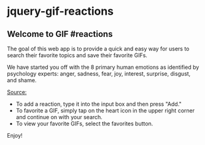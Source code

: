 # jquery-gif-reactions


## Welcome to GIF #reactions

The goal of this web app is to provide a quick and easy way for users to search their favorite topics and save their favorite GIFs.

We have started you off with the 8 primary human emotions as identified by psychology experts: anger, sadness, fear, joy, interest, surprise, disgust, and shame.

[Source:](https://www.jmu.edu/counselingctr/files/About%20Emotions.pdf)

* To add a reaction, type it into the input box and then press "Add."
* To favorite a GIF, simply tap on the heart icon in the upper right corner and continue on with your search. 
* To view your favorite GIFs, select the favorites button.

Enjoy!
